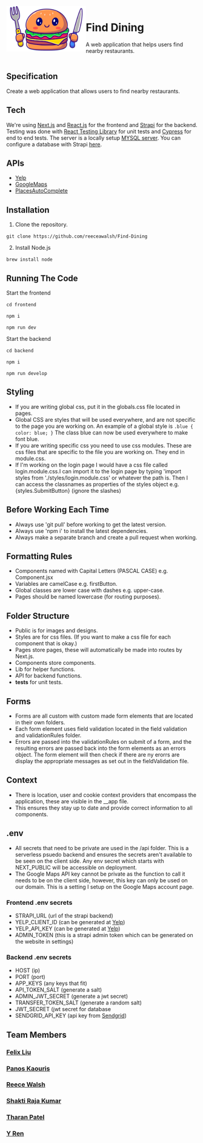 <img align="left" width="auto" height="120" src="frontend/public/LogoCropped.png" />

# Find Dining  
A web application that helps users find nearby restaurants.  
 </br>
 
## Specification

Create a web application that allows users to find nearby restaurants.

## Tech

We're using [Next.js](https://nextjs.org/) and [React.js](https://react.dev/) for the frontend and [Strapi](https://strapi.io/) for the backend. Testing was done with [React Testing Library](https://testing-library.com/docs/react-testing-library/intro/) for unit tests and [Cypress](https://www.cypress.io/) for end to end tests. The server is a locally setup [MYSQL server](https://www.mysql.com/). You can configure a database with Strapi [here](https://strapi.io/blog/configuring-strapi-mysql-database). 

## APIs 

- [Yelp](https://fusion.yelp.com/)
- [GoogleMaps](https://developers.google.com/maps)
- [PlacesAutoComplete](https://developers.google.com/maps/documentation/places/web-service/autocomplete)

## Installation 
1. Clone the repository. 
```
git clone https://github.com/reeceawalsh/Find-Dining
```
2. Install Node.js
```
brew install node
```

## Running The Code 

Start the frontend
```
cd frontend
```
```
npm i
```
```
npm run dev
```
Start the backend
```
cd backend
```
```
npm i
```
```
npm run develop
```
  
## Styling 


- If you are writing global css, put it in the globals.css file located in pages.
- Global CSS are styles that will be used everywhere, and are not specific to the page you are working on. An example of a global style is ```.blue {
color: blue;
}``` The class blue can now be used everywhere to make font blue.
- If you are writing specific css you need to use css modules. These are css files that are specific to the file you are working on. They end in module.css. 
- If I'm working on the login page I would have a css file called login.module.css.I can import it to the login page by typing 'import styles from './styles/login.module.css' or whatever the path is. Then I can access the classnames as properties of the styles object e.g. {styles.SubmitButton} (ignore the slashes)

## Before Working Each Time

- Always use 'git pull' before working to get the latest version.
- Always use 'npm i' to install the latest dependencies.
- Always make a separate branch and create a pull request when working.

## Formatting Rules

- Components named with Capital Letters (PASCAL CASE) e.g. Component.jsx
- Variables are camelCase e.g. firstButton.
- Global classes are lower case with dashes e.g. upper-case.
- Pages should be named lowercase (for routing purposes).

## Folder Structure

- Public is for images and designs.
- Styles are for css files. (If you want to make a css file for each component that is okay.)
- Pages store pages, these will automatically be made into routes by Next.js. 
- Components store components.
- Lib for helper functions. 
- API for backend functions. 
- __tests__ for unit tests. 

## Forms 

- Forms are all custom with custom made form elements that are located in their own folders. 
- Each form element uses field validation located in the field validation and validationRules folder.
- Errors are passed into the validationRules on submit of a form, and the resulting errors are passed back into the form elements as an errors object. The form element will then check if there are ny erorrs are display the appropriate messages as set out in the fieldValidation file. 

## Context

- There is location, user and cookie context providers that encompass the application, these are visible in the __app file. 
- This ensures they stay up to date and provide correct information to all components. 

## .env 

- All secrets that need to be private are used in the /api folder. This is a serverless psuedo backend and ensures the secrets aren't available to be seen on the client side. Any env secret which starts with NEXT_PUBLIC will be accessible on deployment. 
- The Google Maps API key cannot be private as the function to call it needs to be on the client side, however, this key can only be used on our domain. This is a setting I setup on the Google Maps account page. 
### Frontend .env secrets
 - STRAPI_URL (url of the strapi backend)
 - YELP_CLIENT_ID (can be generated at [Yelp](https://fusion.yelp.com/))
 - YELP_API_KEY (can be generated at [Yelp](https://fusion.yelp.com/))
 - ADMIN_TOKEN (this is a strapi admin token which can be generated on the website in settings)
### Backend .env secrets
 - HOST (ip)
 - PORT (port)
 - APP_KEYS (any keys that fit)
 - API_TOKEN_SALT (generate a salt)
 - ADMIN_JWT_SECRET (generate a jwt secret)
 - TRANSFER_TOKEN_SALT (generate a random salt)
 - JWT_SECRET (jwt secret for database
 - SENDGRID_API_KEY (api key from [Sendgrid](https://sendgrid.com/solutions/email-api/))

## Team Members
### [Felix Liu](https://github.com/FelixLiu666)
### [Panos Kaouris](https://github.com/AzuratC1)
### [Reece Walsh](https://github.com/reeceawalsh)
### [Shakti Raja Kumar](https://github.com/shaktiv8)
### [Tharan Patel](https://github.com/tharanpatel)
### [Y Ren](https://github.com/220543691)
